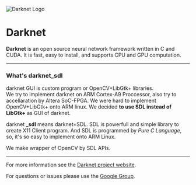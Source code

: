 ![Darknet Logo](http://pjreddie.com/media/files/darknet-black-small.png)

# Darknet
**Darknet** is an open source neural network framework written in C and CUDA. It is fast, easy to install, and supports CPU and GPU computation.

***

### What's darknet_sdl  

darknet GUI is custom program or OpenCV+LibGtk+ libraries.  
We try to implement darknet on ARM Cortex-A9 Proccessor, also try to accellaration by Altera SoC-FPGA.  We were hard to implement OpenCV+LibGtk+ onto ARM linux.  We decided **to use SDL instead of LibGtk+** as GUI of darknet.  

darknet **_sdl** means darknet+SDL.  SDL is powerfull and simple library to create X11 Client program.  And SDL is programmed by *Pure C Language*, so, it's so easy to implement onto ARM Linux.  

We make wrapper of OpenCV by SDL APIs.  

***

For more information see the [Darknet project website](http://pjreddie.com/darknet).

For questions or issues please use the [Google Group](https://groups.google.com/forum/#!forum/darknet).
